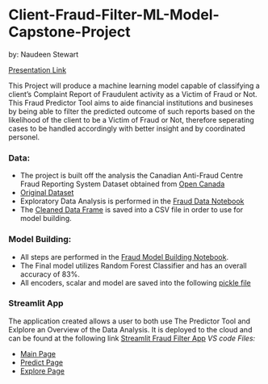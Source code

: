 # Client-Fraud-Filter-ML-Model-Capstone-Project
by: Naudeen Stewart

[Presentation Link](https://docs.google.com/presentation/d/1p9GwR3LYV8EQ2CV3NEqhBMEyduPsoPbzAjV_YSgRTCs/edit?usp=sharing)



This Project will produce a machine learning model capable of classifying a client’s Complaint Report of Fraudulent activity as a Victim of Fraud or Not. This Fraud Predictor Tool aims to aide financial institutions and busineses by being able to filter the predicted outcome of such reports based on the likelihood of the client to be a Victim of Fraud or Not, therefore seperating cases to be handled accordingly with better insight and by coordinated personel.

### Data:
- The project is built off the analysis the Canadian Anti-Fraud Centre Fraud Reporting System Dataset obtained from [Open Canada](https://open.canada.ca/data/en/dataset/6a09c998-cddb-4a22-beff-4dca67ab892f) 
- [Original Dataset](fraud_dataset.zip)
- Exploratory Data Analysis is performed in the [Fraud Data Notebook](fraud_data.ipynb)
- The [Cleaned Data Frame](cleaned_fraud_data.csv) is saved into a CSV file in order to use for model building.

### Model Building:
- All steps are performed in the [Fraud Model Building Notebook](Fraud_Model_Building.ipynb).
- The Final model utilizes Random Forest Classifier and has an overall accuracy of 83%.
- All encoders, scalar and model are saved into the following [pickle file](saved_steps.pkl)

### Streamlit App
The application created allows a user to both use The Predictor Tool and Exlplore an Overview of the Data Analysis.
It is deployed to the cloud and can be found at the following link [Streamlit Fraud Filter App](https://fraud-app-final-project-6vewjensft3r7dquozkbps.streamlit.app/)
*VS code Files:*
- [Main Page](fraud_filter_app.py)
- [Predict Page](predict_page.py)
- [Explore Page](explore_page.py)


